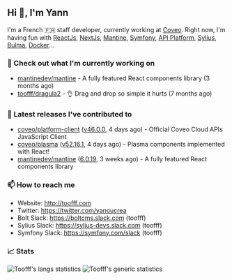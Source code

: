 ## Hi 👋, I'm Yann

I'm a French 🇫🇷 staff developer, currently working at [Coveo](https://www.coveo.com).
Right now, I'm having fun with [ReactJs](https://reactjs.org/), [NextJs](https://nextjs.org/), [Mantine](https://mantine.dev/), [Symfony](https://symfony.com/), [API Platform](https://api-platform.com/), [Sylius](https://sylius.com/), [Bulma](https://bulma.io/), [Docker](https://www.docker.com/)...

### 👷 Check out what I'm currently working on

- [mantinedev/mantine](https://github.com/mantinedev/mantine) - A fully featured React components library (3 months ago)
- [toofff/dragula2](https://github.com/toofff/dragula2) - :ok_hand: Drag and drop so simple it hurts (7 months ago)

### 🔭 Latest releases I've contributed to

- [coveo/platform-client](https://github.com/coveo/platform-client) ([v46.0.0](https://github.com/coveo/platform-client/releases/tag/v46.0.0), 4 days ago) - Official Coveo Cloud APIs JavaScript Client
- [coveo/plasma](https://github.com/coveo/plasma) ([v52.16.1](https://github.com/coveo/plasma/releases/tag/v52.16.1), 4 days ago) - Plasma components implemented with React!
- [mantinedev/mantine](https://github.com/mantinedev/mantine) ([6.0.19](https://github.com/mantinedev/mantine/releases/tag/6.0.19), 3 weeks ago) - A fully featured React components library

### 📫 How to reach me

- Website: http://toofff.com
- Twitter: https://twitter.com/yanoucrea
- Bolt Slack: https://boltcms.slack.com (toofff)
- Sylius Slack: https://sylius-devs.slack.com (toofff)
- Symfony Slack: https://symfony.com/slack (toofff)

### 📈 Stats

<img src="https://github-readme-stats.vercel.app/api/top-langs/?username=toofff&theme=transparent&hide_progress=true" alt="Toofff's langs statistics" />

<img src="https://github-readme-stats.vercel.app/api?username=toofff&show_icons=true&theme=transparent" alt="Toofff's generic statistics" />
